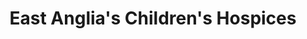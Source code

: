 ---
title: "East Anglia's Children's Hospices"
url: /attleborough/east-anglias-childrens-hospices/
shop: charity
---